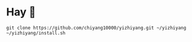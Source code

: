 # Hay :herb:
```
git clone https://github.com/chiyang10000/yizhiyang.git ~/yizhiyang
~/yizhiyang/install.sh
```
